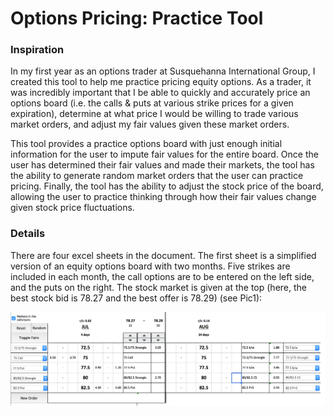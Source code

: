 # Options Pricing: Practice Tool

### Inspiration
In my first year as an options trader at Susquehanna International Group, I created this tool to help me practice pricing equity options. As a trader, it was incredibly important that I be able to quickly and accurately price an options board (i.e. the calls & puts at various strike prices for a given expiration), determine at what price I would be willing to trade various market orders, and adjust my fair values given these market orders.

This tool provides a practice options board with just enough initial information for the user to impute fair values for the entire board. Once the user has determined their fair values and made their markets, the tool has the ability to generate random market orders that the user can practice pricing. Finally, the tool has the ability to adjust the stock price of the board, allowing the user to practice thinking through how their fair values change given stock price fluctuations.


### Details
There are four excel sheets in the document. The first sheet is a simplified version of an equity options board with two months. Five strikes are included in each month, the call options are to be entered on the left side, and the puts on the right. The stock market is given at the top (here, the best stock bid is 78.27 and the best offer is 78.29) (see Pic1):

![Pic1](https://github.com/keilorg/Options-Trading-Tools/blob/main/Pic1.png)

